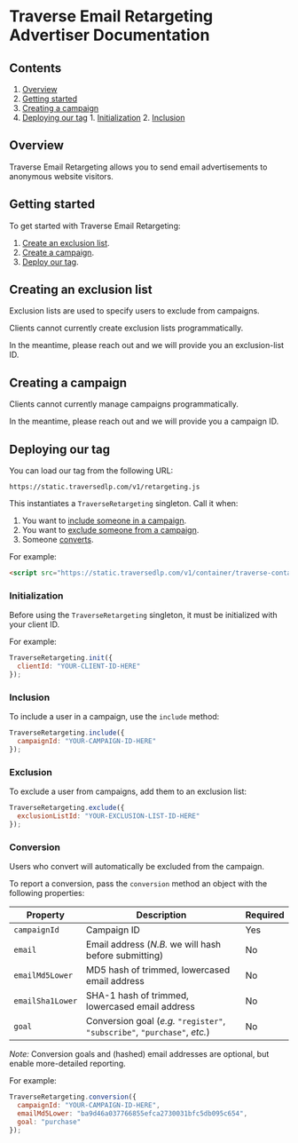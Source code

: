 # Traverse Email Retargeting Advertiser Documentation

## Contents

  1. [Overview](#overview)
  2. [Getting started](#getting-started)
  3. [Creating a campaign](#creating-a-campaign)
  4. [Deploying our tag](#deploying-our-tag)
    1. [Initialization](#initialization)
    2. [Inclusion](#inclusion)

## Overview

Traverse Email Retargeting allows you to send email advertisements to anonymous website visitors.

## Getting started

To get started with Traverse Email Retargeting:

 1. [Create an exclusion list](#creating-a-campaign).
 2. [Create a campaign](#creating-a-campaign).
 3. [Deploy our tag](#deploying-our-tag).

## Creating an exclusion list

Exclusion lists are used to specify users to exclude from campaigns.

Clients cannot currently create exclusion lists programmatically.

In the meantime, please reach out and we will provide you an exclusion-list ID.

## Creating a campaign

Clients cannot currently manage campaigns programmatically.

In the meantime, please reach out and we will provide you a campaign ID.

## Deploying our tag

You can load our tag from the following URL:
```
https://static.traversedlp.com/v1/retargeting.js
```

This instantiates a `TraverseRetargeting` singleton. Call it when:

  1. You want to [include someone in a campaign](#inclusion).
  2. You want to [exclude someone from a campaign](#exclusion).
  3. Someone [converts](#conversion).

For example:
```html
<script src="https://static.traversedlp.com/v1/container/traverse-container.js" type="text/javascript"></script>
```

### Initialization

Before using the `TraverseRetargeting` singleton, it must be initialized with your client ID.

For example:

```javascript
TraverseRetargeting.init({
  clientId: "YOUR-CLIENT-ID-HERE"
});
```

### Inclusion

To include a user in a campaign, use the `include` method:

```javascript
TraverseRetargeting.include({
  campaignId: "YOUR-CAMPAIGN-ID-HERE"
});
```

### Exclusion

To exclude a user from campaigns, add them to an exclusion list:

```javascript
TraverseRetargeting.exclude({
  exclusionListId: "YOUR-EXCLUSION-LIST-ID-HERE"
});
```

### Conversion

Users who convert will automatically be excluded from the campaign.

To report a conversion, pass the `conversion` method an object with the following properties:

| Property | Description | Required |
| -------- | ----------- | -------- |
| `campaignId` | Campaign ID | Yes |
| `email` | Email address (*N.B.* we will hash before submitting) | No |
| `emailMd5Lower` | MD5 hash of trimmed, lowercased email address | No |
| `emailSha1Lower` | SHA-1 hash of trimmed, lowercased email address | No |
| `goal` | Conversion goal (*e.g.* `"register"`, `"subscribe"`, `"purchase"`, *etc.*) | No |

*Note:* Conversion goals and (hashed) email addresses are optional, but enable more-detailed reporting.

For example:

```javascript
TraverseRetargeting.conversion({
  campaignId: "YOUR-CAMPAIGN-ID-HERE",
  emailMd5Lower: "ba9d46a037766855efca2730031bfc5db095c654",
  goal: "purchase"
});
```
